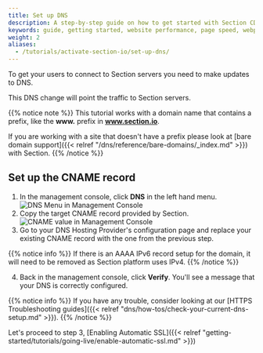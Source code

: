 ```yaml
---
title: Set up DNS
description: A step-by-step guide on how to get started with Section CDG.
keywords: guide, getting started, website performance, page speed, webpage speed, website security, content delivery network, CDN
weight: 2
aliases:
  - /tutorials/activate-section-io/set-up-dns/
---
```


To get your users to connect to Section servers you need to make updates to DNS.

This DNS change will point the traffic to Section servers.

{{% notice note %}}
This tutorial works with a domain name that contains a prefix, like the **www.** prefix in **www.section.io**.

If you are working with a site that doesn't have a prefix please look at [bare domain support]({{< relref "/dns/reference/bare-domains/_index.md" >}})  with Section.
{{% /notice %}}

## Set up the CNAME record

1. In the management console, click **DNS** in the left hand menu.
![DNS Menu in Management Console](/docs/images/screenshots/menu/highlight-dns-menu-option.png?height=500px)
1. Copy the target CNAME record provided by Section.
![CNAME value in Management Console](/docs/images/screenshots/dns/cname.png)
1. Go to your DNS Hosting Provider's configuration page and replace your existing CNAME record with the one from the previous step.

{{% notice info %}}
If there is an AAAA IPv6 record setup for the domain, it will need to be removed as Section platform uses IPv4.
{{% /notice %}}

4. Back in the management console, click **Verify**. You'll see a message that your DNS is correctly configured.

{{% notice info %}}
If you have any trouble, consider looking at our [HTTPS Troubleshooting guides]({{< relref "dns/how-tos/check-your-current-dns-setup.md" >}}).
{{% /notice %}}

Let's proceed to step 3, [Enabling Automatic SSL]({{< relref "getting-started/tutorials/going-live/enable-automatic-ssl.md" >}})
